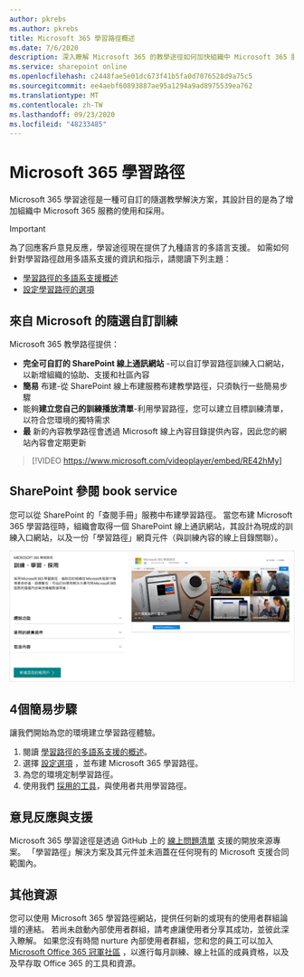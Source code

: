 ```yaml
---
author: pkrebs
ms.author: pkrebs
title: Microsoft 365 學習路徑概述
ms.date: 7/6/2020
description: 深入瞭解 Microsoft 365 的教學途徑如何加快組織中 Microsoft 365 服務的使用和採用。 學習路徑包括自訂的 SharePoint 線上網頁元件，以及可輕鬆布建至您的 Microsoft 365 租使用者的新式 SharePoint 線上通訊訓練網站。
ms.service: sharepoint online
ms.openlocfilehash: c2448fae5e01dc673f41b5fa0d7076528d9a75c5
ms.sourcegitcommit: ee4aebf60893887ae95a1294a9ad8975539ea762
ms.translationtype: MT
ms.contentlocale: zh-TW
ms.lasthandoff: 09/23/2020
ms.locfileid: "48233485"
---
```

# <a name="microsoft-365-learning-pathways"></a>Microsoft 365 學習路徑 
Microsoft 365 學習途徑是一種可自訂的隨選教學解決方案，其設計目的是為了增加組織中 Microsoft 365 服務的使用和採用。    

> [!IMPORTANT]
> 為了回應客戶意見反應，學習途徑現在提供了九種語言的多語言支援。 如需如何針對學習路徑啟用多語系支援的資訊和指示，請閱讀下列主題： 
>- [學習路徑的多語系支援概述](custom_overview_ml.md) 
>- [設定學習路徑的選項](custom_setupoptions.md)  

## <a name="on-demand-custom-training-from-microsoft"></a>來自 Microsoft 的隨選自訂訓練

Microsoft 365 教學路徑提供：

- **完全可自訂的 SharePoint 線上通訊網站** -可以自訂學習路徑訓練入口網站，以新增組織的協助、支援和社區內容
- **簡易** 布建-從 SharePoint 線上布建服務布建教學路徑，只須執行一些簡易步驟
- 能夠**建立您自己的訓練播放清單**-利用學習路徑，您可以建立目標訓練清單，以符合您環境的獨特需求
- **最** 新的內容教學路徑會透過 Microsoft 線上內容目錄提供內容，因此您的網站內容會定期更新

> [!VIDEO https://www.microsoft.com/videoplayer/embed/RE42hMy]

## <a name="sharepoint-look-book-service"></a>SharePoint 參閱 book service
您可以從 SharePoint 的「查閱手冊」服務中布建學習路徑。 當您布建 Microsoft 365 學習路徑時，組織會取得一個 SharePoint 線上通訊網站，其設計為現成的訓練入口網站，以及一份「學習路徑」網頁元件（與訓練內容的線上目錄關聯）。 

![cg-provision.png](media/cg-provision.png)

## <a name="4-easy-steps"></a>4個簡易步驟
讓我們開始為您的環境建立學習路徑體驗。
1. 閱讀 [學習路徑的多語系支援的概述](custom_overview_ml.md)。 
2. 選擇 [設定選項](custom_setupoptions.md) ，並布建 Microsoft 365 學習路徑。  
3. 為您的環境定制學習路徑。
4. 使用我們 [採用的工具](driveadoption.md)，與使用者共用學習路徑。

## <a name="feedback-and-support"></a>意見反應與支援

Microsoft 365 學習途徑是透過 GitHub 上的 [線上問題清單](https://aka.ms/CustomLearningHelp) 支援的開放來源專案。 「學習路徑」解決方案及其元件並未涵蓋在任何現有的 Microsoft 支援合同範圍內。  

## <a name="additional-resources"></a>其他資源
您可以使用 Microsoft 365 學習路徑網站，提供任何新的或現有的使用者群組論壇的連結。 若尚未啟動內部使用者群組，請考慮讓使用者分享其成功，並彼此深入瞭解。  如果您沒有時間 nurture 內部使用者群組，您和您的員工可以加入 [Microsoft Office 365 冠軍社區](https://aka.ms/O365Champions) ，以進行每月訓練、線上社區的成員資格，以及及早存取 Office 365 的工具和資源。